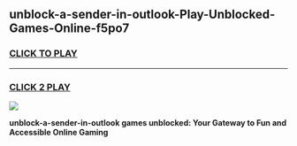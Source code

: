 
## unblock-a-sender-in-outlook-Play-Unblocked-Games-Online-f5po7
<h3>
<a href="https://premium76.site?title=unblock-a-sender-in-outlook&ref=25A">CLICK TO PLAY</a></h3>
<hr>

<h3>
<a href="https://premium76.site?title=unblock-a-sender-in-outlook&ref=25A">CLICK 2 PLAY</a>
  
</h3>

<a href="https://premium76.site?title=unblock-a-sender-in-outlook&ref=25A"><img src="https://clearcache.store/games.png"></a>


**unblock-a-sender-in-outlook games unblocked: Your Gateway to Fun and Accessible Online Gaming**
